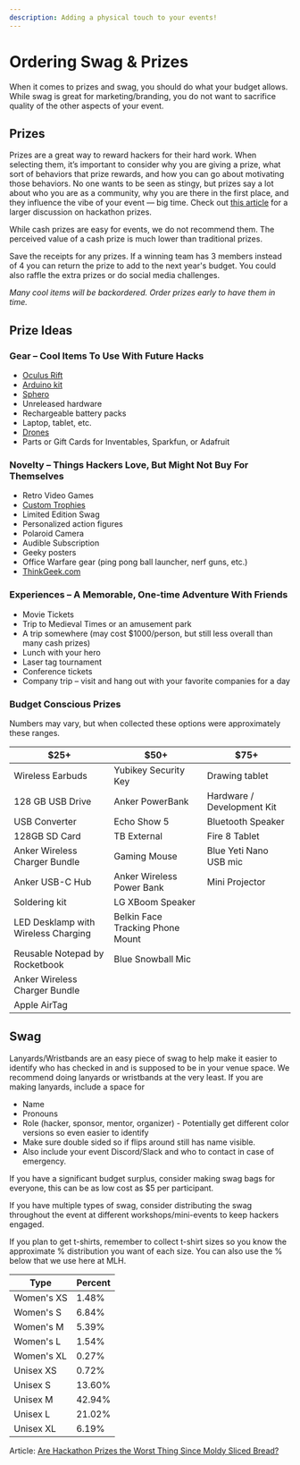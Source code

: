 ```yaml
---
description: Adding a physical touch to your events!
---
```


# Ordering Swag & Prizes

When it comes to prizes and swag, you should do what your budget allows. While swag is great for marketing/branding, you do not want to sacrifice quality of the other aspects of your event.&#x20;

## Prizes

Prizes are a great way to reward hackers for their hard work. When selecting them, it’s important to consider why you are giving a prize, what sort of behaviors that prize rewards, and how you can go about motivating those behaviors. No one wants to be seen as stingy, but prizes say a lot about who you are as a community, why you are there in the first place, and they influence the vibe of your event — big time. Check out [this article](https://news.mlh.io/are-hackathon-prizes-the-worst-thing-since-moldy-sliced-bread-04-18-2014) for a larger discussion on hackathon prizes.

While cash prizes are easy for events, we do not recommend them. The perceived value of a cash prize is much lower than traditional prizes.

Save the receipts for any prizes. If a winning team has 3 members instead of 4 you can return the prize to add to the next year's budget. You could also raffle the extra prizes or do social media challenges.&#x20;

_Many cool items will be backordered. Order prizes early to have them in time._&#x20;

## Prize Ideas

### Gear – Cool Items To Use With Future Hacks

* [Oculus Rift](https://www.oculusvr.com/order/)
* [Arduino kit](https://www.sparkfun.com/products/12001)
* [Sphero](http://www.gosphero.com/)
* Unreleased hardware
* Rechargeable battery packs
* Laptop, tablet, etc.
* [Drones](http://ardrone2.parrot.com/)
* Parts or Gift Cards for Inventables, Sparkfun, or Adafruit

### Novelty – Things Hackers Love, But Might Not Buy For Themselves

* Retro Video Games
* [Custom Trophies](https://assets.pando.com/uploads/2012/10/imag1058.jpeg)
* Limited Edition Swag
* Personalized action figures
* Polaroid Camera
* Audible Subscription&#x20;
* Geeky posters
* Office Warfare gear (ping pong ball launcher, nerf guns, etc.)
* [ThinkGeek.com](http://thinkgeek.com/)

### Experiences – A Memorable, One-time Adventure With Friends

* Movie Tickets
* Trip to Medieval Times or an amusement park
* A trip somewhere (may cost $1000/person, but still less overall than many cash prizes)
* Lunch with your hero
* Laser tag tournament
* Conference tickets
* Company trip – visit and hang out with your favorite companies for a day

### Budget Conscious Prizes

Numbers may vary, but when collected these options were approximately these ranges.&#x20;

| $25+                                | $50+                             | $75+                       |
| ----------------------------------- | -------------------------------- | -------------------------- |
| Wireless Earbuds                    | Yubikey Security Key             | Drawing tablet             |
| 128 GB USB Drive                    | Anker PowerBank                  | Hardware / Development Kit |
| USB Converter                       | Echo Show 5                      | Bluetooth Speaker          |
| 128GB SD Card                       | TB External                      | Fire 8 Tablet              |
| Anker Wireless Charger Bundle       | Gaming Mouse                     | Blue Yeti Nano USB mic     |
| Anker USB-C Hub                     | Anker Wireless Power Bank        | Mini Projector             |
| Soldering kit                       | LG XBoom Speaker                 |                            |
| LED Desklamp with Wireless Charging | Belkin Face Tracking Phone Mount |                            |
| Reusable Notepad by Rocketbook      | Blue Snowball Mic                |                            |
| Anker Wireless Charger Bundle       |                                  |                            |
| Apple AirTag                        |                                  |                            |

## Swag

Lanyards/Wristbands are an easy piece of swag to help make it easier to identify who has checked in and is supposed to be in your venue space. We recommend doing lanyards or wristbands at the very least. If you are making lanyards, include a space for

* Name
* Pronouns
* Role (hacker, sponsor, mentor, organizer) - Potentially get different color versions so even easier to identify
* Make sure double sided so if flips around still has name visible.&#x20;
* Also include your event Discord/Slack and who to contact in case of emergency.&#x20;

If you have a significant budget surplus, consider making swag bags for everyone, this can be as low cost as $5 per participant.&#x20;

If you have multiple types of swag, consider distributing the swag throughout the event at different workshops/mini-events to keep hackers engaged.&#x20;

If you plan to get t-shirts, remember to collect t-shirt sizes so you know the approximate % distribution you want of each size. You can also use the % below that we use here at MLH.&#x20;

| Type       | Percent |
| ---------- | ------- |
| Women's XS | 1.48%   |
| Women's S  | 6.84%   |
| Women's M  | 5.39%   |
| Women's L  | 1.54%   |
| Women's XL | 0.27%   |
| Unisex XS  | 0.72%   |
| Unisex S   | 13.60%  |
| Unisex M   | 42.94%  |
| Unisex L   | 21.02%  |
| Unisex XL  | 6.19%   |

Article: [Are Hackathon Prizes the Worst Thing Since Moldy Sliced Bread?](http://news.mlh.io/are-hackathon-prizes-the-worst-thing-since-moldy-sliced-bread-04-18-2014)
